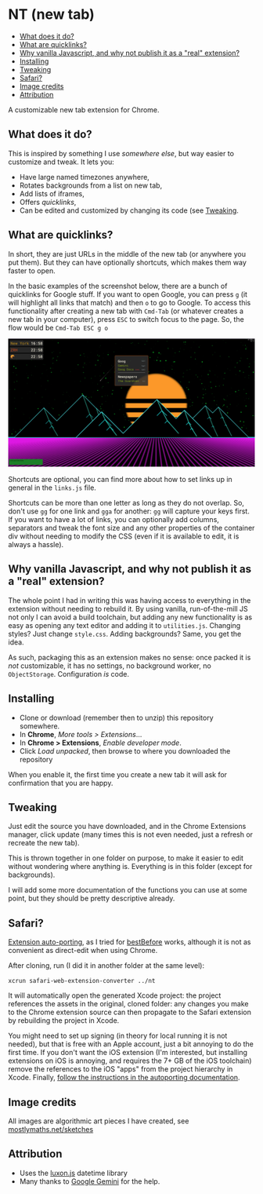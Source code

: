 # NT (new tab)

<!-- vscode-markdown-toc -->
* [What does it do?](#Whatdoesitdo)
* [What are quicklinks?](#Whatarequicklinks)
* [Why vanilla Javascript, and why not publish it as a "real" extension?](#WhyvanillaJavascriptandwhynotpublishitasarealextension)
* [Installing](#Installing)
* [Tweaking](#Tweaking)
* [Safari?](#Safari)
* [Image credits](#Imagecredits)
* [Attribution](#Attribution)

<!-- vscode-markdown-toc-config
	numbering=false
	autoSave=true
	/vscode-markdown-toc-config -->
<!-- /vscode-markdown-toc -->

A customizable new tab extension for Chrome.

## <a name='Whatdoesitdo'></a>What does it do?

This is inspired by something I use _somewhere else_, but way easier to customize and tweak.
It lets you:
- Have large named timezones anywhere,
- Rotates backgrounds from a list on new tab,
- Add lists of iframes,
- Offers _quicklinks_,
- Can be edited and customized by changing its code (see [Tweaking](#Tweaking).

## <a name='Whatarequicklinks'></a>What are quicklinks?

In short, they are just URLs in the middle of the new tab (or anywhere you put them). But they can
have optionally shortcuts, which makes them way faster to open.

In the basic examples of the screenshot below, there are a bunch of quicklinks for Google stuff.
If you want to open Google, you can press `g` (it will highlight all links that match) and
then `o` to go to Google. To access this functionality after creating a new tab with `Cmd-Tab`
(or whatever creates a new tab in your computer), press `ESC` to switch focus to the page. So,
the flow would be `Cmd-Tab ESC g o`

![](media/screenshot.png)

Shortcuts are optional, you can find more about how to set links up in general in the `links.js` file.

Shortcuts can be more than one letter as long as they do not overlap. So, don't use `gg` for one link
and `gga` for another: `gg` will capture your keys first. If you want to have a lot of links, you can
optionally add columns, separators and tweak the font size and any other properties of the container div
without needing to modify the CSS (even if it is available to edit, it is always a hassle).

## <a name='WhyvanillaJavascriptandwhynotpublishitasarealextension'></a>Why vanilla Javascript, and why not publish it as a "real" extension?

The whole point I had in writing this was having access to everything in the extension without needing to rebuild it.
By using vanilla, run-of-the-mill JS not only I can avoid a build toolchain, but adding any new functionality is
as easy as opening any text editor and adding it to `utilities.js`. Changing styles? Just change `style.css`. Adding
backgrounds? Same, you get the idea.

As such, packaging this as an extension makes no sense: once packed it is _not_ customizable, it has no settings, no
background worker, no `ObjectStorage`. Configuration _is_ code.

## <a name='Installing'></a>Installing

- Clone or download (remember then to unzip) this repository somewhere.
- In **Chrome**, _More tools > Extensions_…
- In **Chrome > Extensions**, _Enable developer mode_.
- Click _Load unpacked_, then browse to where you downloaded the repository

When you enable it, the first time you create a new tab it will ask for confirmation that you are happy.

## <a name='Tweaking'></a>Tweaking

Just edit the source you have downloaded, and in the Chrome Extensions manager, click update (many times
this is not even needed, just a refresh or recreate the new tab).

This is thrown together in one folder on purpose, to make it easier to edit without wondering where anything
is. Everything is in this folder (except for backgrounds).

I will add some more documentation of the functions you can use at some point, but they should be pretty
descriptive already.

## <a name='Safari'></a>Safari?

[Extension auto-porting](https://developer.apple.com/documentation/safariservices/converting-a-web-extension-for-safari),
as I tried for [bestBefore](https://github.com/rberenguel/bestBefore)
works, although it is not as convenient as direct-edit when using Chrome.

After cloning, run (I did it in another folder at the same level):

```
xcrun safari-web-extension-converter ../nt
```

It will automatically open the generated Xcode project: the project references the assets in the original, cloned folder:
any changes you make to the Chrome extension source can then propagate to the Safari extension by rebuilding the project
in Xcode.

You might need to set up signing (in theory for local running it is not needed), but that is free with an Apple account,
just a bit annoying to do the first time. If you don't want the iOS extension (I'm interested, but installing extensions
on iOS is annoying, and requires the 7+ GB of the iOS toolchain) remove the references to the iOS "apps" from the project
hierarchy in Xcode. Finally, [follow the instructions in the autoporting documentation]((https://developer.apple.com/documentation/safariservices/converting-a-web-extension-for-safari)).

## <a name='Imagecredits'></a>Image credits

All images are algorithmic art pieces I have created, see [mostlymaths.net/sketches](https://mostlymaths.net/sketches)

## <a name='Attribution'></a>Attribution

- Uses the [luxon.js](https://moment.github.io/luxon/#/) datetime library
- Many thanks to [Google Gemini](http://gemini.google.com") for the help.
